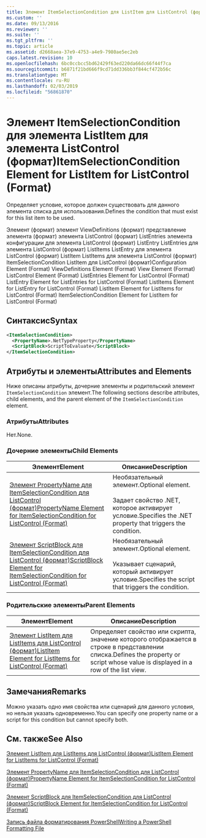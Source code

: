 ```yaml
---
title: Элемент ItemSelectionCondition для ListItem для ListControl (формат) | Документация Майкрософт
ms.custom: ''
ms.date: 09/13/2016
ms.reviewer: ''
ms.suite: ''
ms.tgt_pltfrm: ''
ms.topic: article
ms.assetid: d2668aea-37e9-4753-a4e9-7980ae5ec2eb
caps.latest.revision: 10
ms.openlocfilehash: 6bc0ccbcc5bd62429f63ed220da66dc66f44f7ca
ms.sourcegitcommit: b6871f21bd666f9cd71dd336bb3f844cf472b56c
ms.translationtype: MT
ms.contentlocale: ru-RU
ms.lasthandoff: 02/03/2019
ms.locfileid: "56861870"
---
```

# <a name="itemselectioncondition-element-for-listitem-for-listcontrol-format"></a><span data-ttu-id="b42e6-102">Элемент ItemSelectionCondition для элемента ListItem для элемента ListControl (формат)</span><span class="sxs-lookup"><span data-stu-id="b42e6-102">ItemSelectionCondition Element for ListItem for ListControl (Format)</span></span>

<span data-ttu-id="b42e6-103">Определяет условие, которое должен существовать для данного элемента списка для использования.</span><span class="sxs-lookup"><span data-stu-id="b42e6-103">Defines the condition that must exist for this list item to be used.</span></span>

<span data-ttu-id="b42e6-104">Элемент (формат) элемент ViewDefinitions (формат) представление элемента (формат) элемента ListControl (формат) ListEntries элемента конфигурации для элемента ListControl (формат) ListEntry ListEntries для элемента ListControl (формат) ListItems ListEntry для элемента ListControl (формат) ListItem ListItems для элемента ListControl (формат) ItemSelectionCondition ListItem для ListControl (формат)</span><span class="sxs-lookup"><span data-stu-id="b42e6-104">Configuration Element (Format) ViewDefinitions Element (Format) View Element (Format) ListControl Element (Format) ListEntries Element for ListControl (Format) ListEntry Element for ListEntries for ListControl (Format) ListItems Element for ListEntry for ListControl (Format) ListItem Element for ListItems for ListControl (Format) ItemSelectionCondition Element for ListItem for ListControl (Format)</span></span>

## <a name="syntax"></a><span data-ttu-id="b42e6-105">Синтаксис</span><span class="sxs-lookup"><span data-stu-id="b42e6-105">Syntax</span></span>

```xml
<ItemSelectionCondition>
  <PropertyName>.NetTypeProperty</PropertyName>
  <ScriptBlock>ScriptToEvaluate</ScriptBlock>
</ItemSelectionCondition>
```

## <a name="attributes-and-elements"></a><span data-ttu-id="b42e6-106">Атрибуты и элементы</span><span class="sxs-lookup"><span data-stu-id="b42e6-106">Attributes and Elements</span></span>

<span data-ttu-id="b42e6-107">Ниже описаны атрибуты, дочерние элементы и родительский элемент `ItemSelectionCondition` элемент.</span><span class="sxs-lookup"><span data-stu-id="b42e6-107">The following sections describe attributes, child elements, and the parent element of the `ItemSelectionCondition` element.</span></span>

### <a name="attributes"></a><span data-ttu-id="b42e6-108">Атрибуты</span><span class="sxs-lookup"><span data-stu-id="b42e6-108">Attributes</span></span>

<span data-ttu-id="b42e6-109">Нет.</span><span class="sxs-lookup"><span data-stu-id="b42e6-109">None.</span></span>

### <a name="child-elements"></a><span data-ttu-id="b42e6-110">Дочерние элементы</span><span class="sxs-lookup"><span data-stu-id="b42e6-110">Child Elements</span></span>

|<span data-ttu-id="b42e6-111">Элемент</span><span class="sxs-lookup"><span data-stu-id="b42e6-111">Element</span></span>|<span data-ttu-id="b42e6-112">Описание</span><span class="sxs-lookup"><span data-stu-id="b42e6-112">Description</span></span>|
|-------------|-----------------|
|[<span data-ttu-id="b42e6-113">Элемент PropertyName для ItemSelectionCondition для ListControl (формат)</span><span class="sxs-lookup"><span data-stu-id="b42e6-113">PropertyName Element for ItemSelectionCondition for ListControl (Format)</span></span>](./propertyname-element-for-itemselectioncondition-for-listcontrol-format.md)|<span data-ttu-id="b42e6-114">Необязательный элемент.</span><span class="sxs-lookup"><span data-stu-id="b42e6-114">Optional element.</span></span><br /><br /> <span data-ttu-id="b42e6-115">Задает свойство .NET, которое активирует условие.</span><span class="sxs-lookup"><span data-stu-id="b42e6-115">Specifies the .NET property that triggers the condition.</span></span>|
|[<span data-ttu-id="b42e6-116">Элемент ScriptBlock для ItemSelectionCondition для ListControl (формат)</span><span class="sxs-lookup"><span data-stu-id="b42e6-116">ScriptBlock Element for ItemSelectionCondition for ListControl (Format)</span></span>](./scriptblock-element-for-itemselectioncondition-for-listcontrol-format.md)|<span data-ttu-id="b42e6-117">Необязательный элемент.</span><span class="sxs-lookup"><span data-stu-id="b42e6-117">Optional element.</span></span><br /><br /> <span data-ttu-id="b42e6-118">Указывает сценарий, который активирует условие.</span><span class="sxs-lookup"><span data-stu-id="b42e6-118">Specifies the script that triggers the condition.</span></span>|

### <a name="parent-elements"></a><span data-ttu-id="b42e6-119">Родительские элементы</span><span class="sxs-lookup"><span data-stu-id="b42e6-119">Parent Elements</span></span>

|<span data-ttu-id="b42e6-120">Элемент</span><span class="sxs-lookup"><span data-stu-id="b42e6-120">Element</span></span>|<span data-ttu-id="b42e6-121">Описание</span><span class="sxs-lookup"><span data-stu-id="b42e6-121">Description</span></span>|
|-------------|-----------------|
|[<span data-ttu-id="b42e6-122">Элемент ListItem для ListItems для ListControl (формат)</span><span class="sxs-lookup"><span data-stu-id="b42e6-122">ListItem Element for ListItems for ListControl (Format)</span></span>](./listitem-element-for-listitems-for-listcontrol-format.md)|<span data-ttu-id="b42e6-123">Определяет свойство или скрипта, значение которого отображается в строке в представлении списка.</span><span class="sxs-lookup"><span data-stu-id="b42e6-123">Defines the property or script whose value is displayed in a row of the list view.</span></span>|

## <a name="remarks"></a><span data-ttu-id="b42e6-124">Замечания</span><span class="sxs-lookup"><span data-stu-id="b42e6-124">Remarks</span></span>

<span data-ttu-id="b42e6-125">Можно указать одно имя свойства или сценарий для данного условия, но нельзя указать одновременно.</span><span class="sxs-lookup"><span data-stu-id="b42e6-125">You can specify one property name or a script for this condition but cannot specify both.</span></span>

## <a name="see-also"></a><span data-ttu-id="b42e6-126">См. также</span><span class="sxs-lookup"><span data-stu-id="b42e6-126">See Also</span></span>

[<span data-ttu-id="b42e6-127">Элемент ListItem для ListItems для ListControl (формат)</span><span class="sxs-lookup"><span data-stu-id="b42e6-127">ListItem Element for ListItems for ListControl (Format)</span></span>](./listitem-element-for-listitems-for-listcontrol-format.md)

[<span data-ttu-id="b42e6-128">Элемент PropertyName для ItemSelectionCondition для ListControl (формат)</span><span class="sxs-lookup"><span data-stu-id="b42e6-128">PropertyName Element for ItemSelectionCondition for ListControl (Format)</span></span>](./propertyname-element-for-itemselectioncondition-for-listcontrol-format.md)

[<span data-ttu-id="b42e6-129">Элемент ScriptBlock для ItemSelectionCondition для ListControl (формат)</span><span class="sxs-lookup"><span data-stu-id="b42e6-129">ScriptBlock Element for ItemSelectionCondition for ListControl (Format)</span></span>](./scriptblock-element-for-itemselectioncondition-for-listcontrol-format.md)

[<span data-ttu-id="b42e6-130">Запись файла форматирования PowerShell</span><span class="sxs-lookup"><span data-stu-id="b42e6-130">Writing a PowerShell Formatting File</span></span>](./writing-a-powershell-formatting-file.md)
